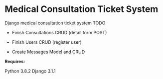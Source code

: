 # Medical Consultation Ticket System

Django medical consultation ticket system
TODO
  - Finish Consultations CRUD (detail form POST)
  - Finish Users CRUD (register user)

  - Create Messages Model and CRUD

**Requires:**

Python 3.8.2
Django 3.1.1


